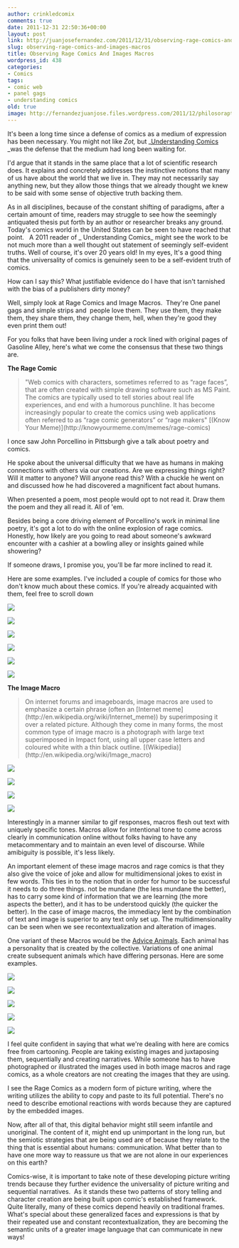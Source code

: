 ```yaml
---
author: crinkledcomix
comments: true
date: 2011-12-31 22:50:36+00:00
layout: post
link: http://juanjosefernandez.com/2011/12/31/observing-rage-comics-and-images-macros/
slug: observing-rage-comics-and-images-macros
title: Observing Rage Comics And Images Macros
wordpress_id: 438
categories:
- Comics
tags:
- comic web
- panel gags
- understanding comics
old: true
image: http://fernandezjuanjose.files.wordpress.com/2011/12/philosoraptor-game.png
---
```


It's been a long time since a defense of comics as a medium of expression has been necessary. You might not like _Zot,_ but _[Understanding Comics](http://en.wikipedia.org/wiki/Understanding_Comics) _was the defense that the medium had long been waiting for.
<!--more-->

I'd argue that it stands in the same place that a lot of scientific research does. It explains and concretely addresses the instinctive notions that many of us have about the world that we live in. They may not necessarily say anything new, but they allow those things that we already thought we knew to be said with some sense of objective truth backing them.

As in all disciplines, because of the constant shifting of paradigms, after a certain amount of time, readers may struggle to see how the seemingly antiquated thesis put forth by an author or researcher breaks any ground. Today's comics world in the United States can be seen to have reached that point.   A 2011 reader of _ Understanding Comics_ might see the work to be not much more than a well thought out statement of seemingly self-evident truths. Well of course, it's over 20 years old! In my eyes, It's a good thing that the universality of comics is genuinely seen to be a self-evident truth of comics.

How can I say this? What justifiable evidence do I have that isn't tarnished with the bias of a publishers dirty money?

Well, simply look at Rage Comics and Image Macros.  They're One panel gags and simple strips and  people love them. They use them, they make them, they share them, they change them, hell, when they're good they even print them out!

For you folks that have been living under a rock lined with original pages of Gasoline Alley, here's what we come the consensus that these two things are.

**The Rage Comic**


<blockquote>"Web comics with characters, sometimes referred to as “rage faces”, that are often created with simple drawing software such as MS Paint. The comics are typically used to tell stories about real life experiences, and end with a humorous punchline. It has become increasingly popular to create the comics using web applications often referred to as “rage comic generators” or “rage makers" [(Know Your Meme)](http://knowyourmeme.com/memes/rage-comics)</blockquote>


I once saw John Porcellino in Pittsburgh give a talk about poetry and comics.

He spoke about the universal difficulty that we have as humans in making connections with others via our creations. Are we expressing things right? Will it matter to anyone? Will anyone read this? With a chuckle he went on and discussed how he had discovered a magnificent fact about humans.

When presented a poem, most people would opt to not read it. Draw them the poem and they all read it. All of 'em.

Besides being a core driving element of Porcellino's work in minimal line poetry, it's got a lot to do with the online explosion of rage comics. Honestly, how likely are you going to read about someone's awkward encounter with a cashier at a bowling alley or insights gained while showering?

If someone draws, I promise you, you'll be far more inclined to read it.

Here are some examples. I've included a couple of comics for those who don't know much about these comics. If you're already acquainted with them, feel free to scroll down

[![](http://fernandezjuanjose.files.wordpress.com/2011/12/bcpzr.jpeg)](http://fernandezjuanjose.files.wordpress.com/2011/12/bcpzr.jpeg)

[![](http://fernandezjuanjose.files.wordpress.com/2011/12/3531.png)](http://fernandezjuanjose.files.wordpress.com/2011/12/3531.png)

[![](http://fernandezjuanjose.files.wordpress.com/2011/12/8218.png)](http://fernandezjuanjose.files.wordpress.com/2011/12/8218.png)

[![](http://fernandezjuanjose.files.wordpress.com/2011/12/3371.png)](http://fernandezjuanjose.files.wordpress.com/2011/12/3371.png)

[![](http://fernandezjuanjose.files.wordpress.com/2011/12/1097.png)](http://fernandezjuanjose.files.wordpress.com/2011/12/1097.png)

[![](http://fernandezjuanjose.files.wordpress.com/2011/12/16yfd.jpeg)](http://fernandezjuanjose.files.wordpress.com/2011/12/16yfd.jpeg)

**The Image Macro**


<blockquote>On internet forums and imageboards, image macros are used to emphasize a certain phrase (often an [Internet meme](http://en.wikipedia.org/wiki/Internet_meme)) by superimposing it over a related picture. Although they come in many forms, the most common type of image macro is a photograph with large text superimposed in Impact font, using all upper case letters and coloured white with a thin black outline. [(Wikipedia)](http://en.wikipedia.org/wiki/Image_macro)</blockquote>


[![](http://fernandezjuanjose.files.wordpress.com/2011/12/barrel.jpeg)](http://fernandezjuanjose.files.wordpress.com/2011/12/barrel.jpeg)

[![](http://fernandezjuanjose.files.wordpress.com/2011/12/meanwhile_in_new_jersey2.jpeg)](http://fernandezjuanjose.files.wordpress.com/2011/12/meanwhile_in_new_jersey2.jpeg)

[![](http://fernandezjuanjose.files.wordpress.com/2011/12/cocaine_bear.jpeg)](http://fernandezjuanjose.files.wordpress.com/2011/12/cocaine_bear.jpeg)

[![](http://fernandezjuanjose.files.wordpress.com/2011/12/clarinet_boy_a_god.jpeg)](http://fernandezjuanjose.files.wordpress.com/2011/12/clarinet_boy_a_god.jpeg)

Interestingly in a manner similar to gif responses, macros flesh out text with uniquely specific tones. Macros allow for intentional tone to come across clearly in communication online without folks having to have any metacommentary and to maintain an even level of discourse. While amibiguity is possible, it's less likely.

An important element of these image macros and rage comics is that they also give the voice of joke and allow for multidimensional jokes to exist in few words. This ties in to the notion that in order for humor to be successful it needs to do three things. not be mundane (the less mundane the better), has to carry some kind of information that we are learning (the more aspects the better), and it has to be understood quickly (the quicker the better). In the case of image macros, the immediacy lent by the combination of text and image is superior to any text only set up. The multidimensionality can be seen when we see recontextualization and alteration of images.

One variant of these Macros would be the [Advice Animals](http://d37nnnqwv9amwr.cloudfront.net/photos/images/original/000/119/457/forweb.jpg?1304359620). Each animal has a personality that is created by the collective. Variations of one animal create subsequent animals which have differing personas. Here are some examples.

[![](http://fernandezjuanjose.files.wordpress.com/2011/12/wkiri.jpeg)](http://fernandezjuanjose.files.wordpress.com/2011/12/wkiri.jpeg)

[![](http://fernandezjuanjose.files.wordpress.com/2011/12/8xn11.jpeg)](http://fernandezjuanjose.files.wordpress.com/2011/12/8xn11.jpeg)

[![](http://fernandezjuanjose.files.wordpress.com/2011/12/philosoraptor-book-cover.jpeg)](http://fernandezjuanjose.files.wordpress.com/2011/12/philosoraptor-book-cover.jpeg)

[![](http://fernandezjuanjose.files.wordpress.com/2011/12/philosoraptor-time-frozen.jpeg)](http://fernandezjuanjose.files.wordpress.com/2011/12/philosoraptor-time-frozen.jpeg)

[![](http://fernandezjuanjose.files.wordpress.com/2011/12/philosoraptor-game.png)](http://fernandezjuanjose.files.wordpress.com/2011/12/philosoraptor-game.png)

I feel quite confident in saying that what we're dealing with here are comics free from cartooning. People are taking existing images and juxtaposing them, sequentially and creating narratives. While someone has to have photographed or illustrated the images used in both image macros and rage comics, as a whole creators are not creating the images that they are using.

I see the Rage Comics as a modern form of picture writing, where the writing utilizes the ability to copy and paste to its full potential. There's no need to describe emotional reactions with words because they are captured by the embedded images.

Now, after all of that, this digital behavior might still seem infantile and unoriginal. The content of it, might end up unimportant in the long run, but the semiotic strategies that are being used are of because they relate to the thing that is essential about humans: communication. What better than to have one more way to reassure us that we are not alone in our experiences on this earth?

Comics-wise, it is important to take note of these developing picture writing trends because they further evidence the universality of picture writing and sequential narratives.  As it stands these two patterns of story telling and character creation are being built upon comic's established framework. Quite literally, many of these comics depend heavily on traditional frames.  What's special about these generalized faces and expressions is that by their repeated use and constant recontextualization, they are becoming the semantic units of a greater image language that can communicate in new ways!

